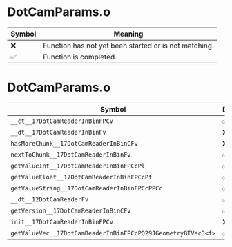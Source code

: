# DotCamParams.o
| Symbol | Meaning 
| ------------- | ------------- 
| :x: | Function has not yet been started or is not matching. 
| :white_check_mark: | Function is completed. 


# DotCamParams.o
| Symbol | Decompiled? |
| ------------- | ------------- |
| `__ct__17DotCamReaderInBinFPCv` | :white_check_mark: |
| `__dt__17DotCamReaderInBinFv` | :x: |
| `hasMoreChunk__17DotCamReaderInBinCFv` | :x: |
| `nextToChunk__17DotCamReaderInBinFv` | :white_check_mark: |
| `getValueInt__17DotCamReaderInBinFPCcPl` | :white_check_mark: |
| `getValueFloat__17DotCamReaderInBinFPCcPf` | :white_check_mark: |
| `getValueString__17DotCamReaderInBinFPCcPPCc` | :white_check_mark: |
| `__dt__12DotCamReaderFv` | :white_check_mark: |
| `getVersion__17DotCamReaderInBinCFv` | :white_check_mark: |
| `init__17DotCamReaderInBinFPCv` | :x: |
| `getValueVec__17DotCamReaderInBinFPCcPQ29JGeometry8TVec3<f>` | :white_check_mark: |
